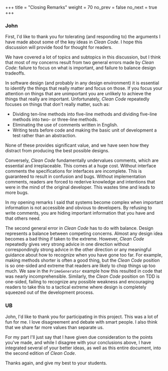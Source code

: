 +++
title = "Closing Remarks"
weight = 70
no_prev = false
no_next = true
+++

### John

First, I'd like to thank you for tolerating (and responding to) the arguments
I have made about some of the key ideas in _Clean Code_. I hope this
discussion will provide food for thought for readers.

We have covered a lot of topics and subtopics in this discussion, but
I think that most of my concerns result from two general errors made
by _Clean Code_: failure to focus on what is important, and failure to
balance design tradeoffs.

In software design (and probably in any design environment) it is essential
to identify the things that really matter and focus on those. If you
focus your attention on things that are unimportant you are
unlikely to achieve the things that really are important.
Unfortunately, _Clean Code_ repeatedly focuses on things that don't really
matter, such as:

-   Dividing ten-line methods into five-line methods and dividing five-line methods
    into two- or three-line methods.
-   Eliminating the use of comments written in English.
-   Writing tests before code and making the basic unit of development a
    test rather than an abstraction.

None of these provides significant value, and we have seen how they
distract from producing the best possible designs.

Conversely, _Clean Code_ fundamentally undervalues comments, which are
essential and irreplaceable. This
comes at a huge cost. Without interface comments the specifications for
interfaces are incomplete. This is guaranteed to result in confusion and bugs.
Without implementation comments, readers are forced to rederive knowledge
and intentions that were in the mind of the original developer. This wastes
time and leads to more bugs.

In my opening remarks I said that systems become complex when important
information is not accessible and obvious to developers. By refusing to
write comments, you are hiding important information that you have and
that others need.

The second general error in _Clean Code_ has to do with balance. Design
represents a balance between competing concerns. Almost any design idea
becomes a bad thing if taken to the extreme. However, _Clean Code_
repeatedly gives very strong advice in one direction without correspondingly
strong advice in the other direction or any meaningful guidance about how
to recognize when you have gone too far. For example, making methods
shorter is often a good thing, but the _Clean Code_ position is so one-sided
and extreme that readers are likely to chop things up too much. We saw
in the `PrimeGenerator` example how this resulted in code that was
nearly incomprehensible. Similarly, the _Clean Code_ position on TDD is
one-sided, failing to
recognize any possible weakness and encouraging readers to take this to
a tactical extreme where design is completely squeezed out of the development
process.

### UB

John, I'd like to thank you for participating in this project. This was a lot of fun for me. I love disagreement and debate with smart people. I also think that we share far more values than separate us.

For my part I'll just say that I have given due consideration to the points you've made, and while I disagree with your conclusions above, I have integrated several of your better ideas, as well as this entire document, into the second edition of _Clean Code_.

Thanks again, and give my best to your students.
